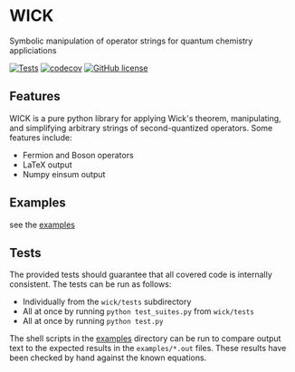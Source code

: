 # WICK
Symbolic manipulation of operator strings for quantum chemistry appliciations

[![Tests](https://github.com/awhite862/wick/workflows/Tests/badge.svg)](https://github.com/awhite862/wick/actions/workflows/python-package.yml)
[![codecov](https://codecov.io/gh/awhite862/wick/branch/master/graph/badge.svg)](https://codecov.io/gh/awhite862/wick)
[![GitHub license](https://img.shields.io/badge/license-MIT-blue.svg)](https://raw.githubusercontent.com/awhite862/wick/master/LICENSE)

## Features
WICK is a pure python library for applying Wick's theorem, manipulating, and simplifying arbitrary strings of second-quantized operators.
Some features include:
  - Fermion and Boson operators
  - LaTeX output
  - Numpy einsum output

## Examples
see the [examples](../master/examples)

## Tests
The provided tests should guarantee that all covered code is internally consistent.
The tests can be run as follows:
  - Individually from the `wick/tests` subdirectory
  - All at once by running `python test_suites.py` from `wick/tests`
  - All at once by running `python test.py`

The shell scripts in the [examples](../master/examples)
directory can be run to compare output text to the expected results in the
`examples/*.out` files. These results have been checked by hand against the known
equations.
